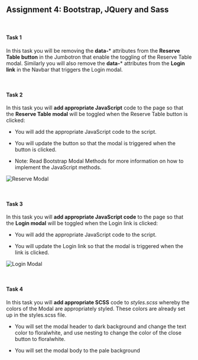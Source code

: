 ## Assignment 4: Bootstrap, JQuery and Sass

&nbsp;

#### **Task 1**

In this task you will be removing the **data-*** attributes from the **Reserve Table button** in the Jumbotron that 
enable the toggling of the Reserve Table modal. Similarly you will also remove the **data-*** attributes from the 
**Login link** in the Navbar that triggers the Login modal.

&nbsp;

#### **Task 2**

In this task you will **add appropriate JavaScript** code to the page so that the **Reserve Table modal** will be 
toggled when the Reserve Table button is clicked:

* You will add the appropriate JavaScript code to the script.

* You will update the button so that the modal is triggered when the button is clicked.

* Note: Read Bootstrap Modal Methods for more information on how to implement the JavaScript methods.

![Reserve Modal](FSWebDev-HKST/Bootstrap/Module4/reserve.png?raw=true)

&nbsp;

#### **Task 3**

In this task you will **add appropriate JavaScript code** to the page so that the **Login modal** will be toggled when the 
Login link is clicked:

* You will add the appropriate JavaScript code to the script.

* You will update the Login link so that the modal is triggered when the link is clicked.

![Login Modal](FSWebDev-HKST/Bootstrap/Module4/login.png?raw=true)

&nbsp;

#### **Task 4**

In this task you will **add appropriate SCSS** code to *styles.scss* whereby the colors of the Modal are appropriately 
styled. These colors are already set up in the styles.scss file.

* You will set the modal header to dark background and change the text color to floralwhite, and use nesting to change 
the color of the close button to floralwhite.

* You will set the modal body to the pale background